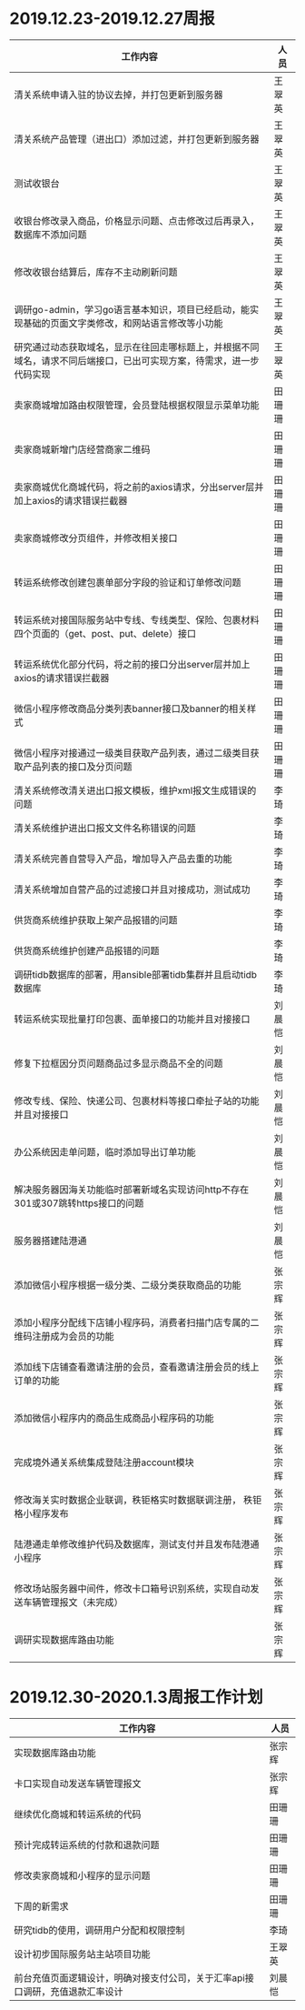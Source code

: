 # 2019.12.23-2019.12.27周报
|工作内容|人员|
|---|---|
|清关系统申请入驻的协议去掉，并打包更新到服务器|王翠英|
|清关系统产品管理（进出口）添加过滤，并打包更新到服务器|王翠英|
|测试收银台|王翠英|
|收银台修改录入商品，价格显示问题、点击修改过后再录入，数据库不添加问题|王翠英|
|修改收银台结算后，库存不主动刷新问题|王翠英|
|调研go-admin，学习go语言基本知识，项目已经启动，能实现基础的页面文字类修改，和网站语言修改等小功能|王翠英|
|研究通过动态获取域名，显示在往回走哪标题上，并根据不同域名，请求不同后端接口，已出可实现方案，待需求，进一步代码实现|王翠英|
|卖家商城增加路由权限管理，会员登陆根据权限显示菜单功能|田珊珊|
|卖家商城新增门店经营商家二维码|田珊珊|
|卖家商城优化商城代码，将之前的axios请求，分出server层并加上axios的请求错误拦截器|田珊珊|
|卖家商城修改分页组件，并修改相关接口|田珊珊|
|转运系统修改创建包裹单部分字段的验证和订单修改问题|田珊珊|
|转运系统对接国际服务站中专线、专线类型、保险、包裹材料四个页面的（get、post、put、delete）接口|田珊珊|
|转运系统优化部分代码，将之前的接口分出server层并加上axios的请求错误拦截器|田珊珊|
|微信小程序修改商品分类列表banner接口及banner的相关样式|田珊珊|
|微信小程序对接通过一级类目获取产品列表，通过二级类目获取产品列表的接口及分页问题|田珊珊|
|清关系统修改清关进出口报文模板，维护xml报文生成错误的问题|李琦|
|清关系统维护进出口报文文件名称错误的问题|李琦|
|清关系统完善自营导入产品，增加导入产品去重的功能|李琦|
|清关系统增加自营产品的过滤接口并且对接成功，测试成功|李琦|
|供货商系统维护获取上架产品报错的问题|李琦|
|供货商系统维护创建产品报错的问题|李琦|
|调研tidb数据库的部署，用ansible部署tidb集群并且启动tidb数据库|李琦|
|转运系统实现批量打印包裹、面单接口的功能并且对接接口|刘晨恺|
|修复下拉框因分页问题商品过多显示商品不全的问题|刘晨恺|
|修改专线、保险、快递公司、包裹材料等接口牵扯子站的功能并且对接接口|刘晨恺|
|办公系统因走单问题，临时添加导出订单功能|刘晨恺|
|解决服务器因海关功能临时部署新域名实现访问http不存在301或307跳转https接口的问题|刘晨恺|
|服务器搭建陆港通|刘晨恺|
|添加微信小程序根据一级分类、二级分类获取商品的功能|张宗辉|
|添加小程序分配线下店铺小程序码，消费者扫描门店专属的二维码注册成为会员的功能|张宗辉|
|添加线下店铺查看邀请注册的会员，查看邀请注册会员的线上订单的功能|张宗辉|
|添加微信小程序内的商品生成商品小程序码的功能|张宗辉|
|完成境外通关系统集成登陆注册account模块|张宗辉|
|修改海关实时数据企业联调，秩钜格实时数据联调注册， 秩钜格小程序发布|张宗辉|
|陆港通走单修改维护代码及数据库，测试支付并且发布陆港通小程序|张宗辉|
|修改场站服务器中间件，修改卡口箱号识别系统，实现自动发送车辆管理报文（未完成）|张宗辉|
|调研实现数据库路由功能|张宗辉|

# 2019.12.30-2020.1.3周报工作计划
|工作内容|人员|
|---|---|
|实现数据库路由功能|张宗辉|
|卡口实现自动发送车辆管理报文|张宗辉|
|继续优化商城和转运系统的代码|田珊珊|
|预计完成转运系统的付款和退款问题|田珊珊|
|修改卖家商城和小程序的显示问题|田珊珊|
|下周的新需求|田珊珊|
|研究tidb的使用，调研用户分配和权限控制|李琦|
|设计初步国际服务站主站项目功能|王翠英|
|前台充值页面逻辑设计，明确对接支付公司，关于汇率api接口调研，充值退款汇率设计|刘晨恺|

